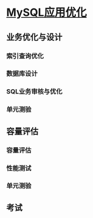 # [MySQL应用优化](https://mooc.study.163.com/course/1000080001?tid=2001223005)



## 业务优化与设计

### 索引查询优化

### 数据库设计

### SQL业务审核与优化

### 单元测验



## 容量评估

### 容量评估

### 性能测试

### 单元测验



## 考试